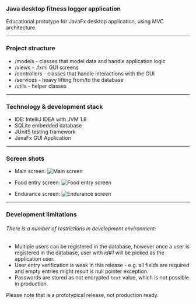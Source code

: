 ### Java desktop fitness logger application

Educational prototype for JavaFx desktop application,
using MVC architecture.

---

### Project structure

* /models - classes that model data and handle application logic
* /views - .fxml GUI screens
* /controllers - classes that handle interactions with the GUI
* /services - heavy lifting from/to the database
* /utils - helper classes


---

### Technology & development stack

* IDE: IntelliJ IDEA with JVM 1.8
* SQLite embedded database
* JUnit5 testing framework
* JavaFx GUI Application

--- 

### Screen shots

* Main screen:
![Main screen][main_screen]

[main_screen]: https://github.com/kseniacold/java-fitness-logger/tree/master/docs/images/main_screen.png "Main Application Screen"

* Food entry screen:
![Food entry screen][food_screen]

[food_screen]: https://github.com/kseniacold/java-fitness-logger/tree/master/docs/images/food_entry_screen600x400.png "Food Entry Screen"

* Endurance screen:
![Endurance screen](https://github.com/kseniacold/java-fitness-logger/tree/master/docs/images/endurance_screen_600x400.png "Endurance Screen")

---

### Development limitations
###### There is a number of restrictions in development environment:

* Multiple users can be registered in the database, however once a user is registered in the database, user with *id#1* will be picked as the application user.
* User entry verification is weak in this release - e.g. all fields are required and empty entries might result is null pointer exception.
* Passwords are stored as not encrypted `text` value, which is not possible in production. 

Please note that is a prototypical release, not production ready.